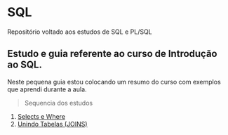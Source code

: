 # SQL

Repositório voltado aos estudos de SQL e PL/SQL

## Estudo e guia referente ao curso de Introdução ao SQL.

Neste pequena guia estou colocando um resumo do curso com exemplos que aprendi durante a aula.


> Sequencia dos estudos

1. [Selects e Where](https://github.com/AndersonLeoni/SQL/blob/main/Topicos/select.md)
2. [Unindo Tabelas (JOINS)](https://github.com/AndersonLeoni/SQL/blob/main/Topicos/JOINS.md)


